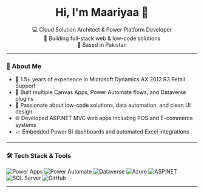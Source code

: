 <h1 align="center">Hi, I'm Maariyaa 👋</h1>

<p align="center">
  💻 Cloud Solution Architect & Power Platform Developer <br>
  🚀 Building full-stack web & low-code solutions <br>
  📍 Based in Pakistan 
</p>

---

### 🌟 About Me

- 💼 1.5+ years of experience in Microsoft Dynamics AX 2012 R3 Retail Support
- 🎨 Built multiple Canvas Apps, Power Automate flows, and Dataverse plugins
- 🧠 Passionate about low-code solutions, data automation, and clean UI design
- 🌐 Developed ASP.NET MVC web apps including POS and E-commerce systems
- 📈 Embedded Power BI dashboards and automated Excel integrations

---

### 🛠 Tech Stack & Tools

![Power Apps](https://img.shields.io/badge/-PowerApps-7015C9?style=flat-square&logo=microsoft-powerapps&logoColor=white)
![Power Automate](https://img.shields.io/badge/-PowerAutomate-0078D4?style=flat-square&logo=power-automate&logoColor=white)
![Dataverse](https://img.shields.io/badge/-Dataverse-48C9B0?style=flat-square&logo=dataverse&logoColor=white)
![Azure](https://img.shields.io/badge/-Azure-0078D4?style=flat-square&logo=microsoft-azure&logoColor=white)
![ASP.NET](https://img.shields.io/badge/-ASP.NET-512BD4?style=flat-square&logo=.net&logoColor=white)
![SQL Server](https://img.shields.io/badge/-SQL%20Server-CC2927?style=flat-square&logo=microsoft-sql-server&logoColor=white)
![GitHub](https://img.shields.io/badge/-GitHub-181717?style=flat-square&logo=github&logoColor=white)

---
